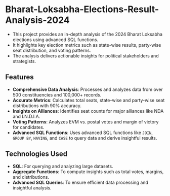# Bharat-Loksabha-Elections-Result-Analysis-2024
  - This project provides an in-depth analysis of the 2024 Bharat Loksabha elections using advanced SQL functions. 
  - It highlights key election metrics such as state-wise results, party-wise seat distribution, and voting patterns.
  - The analysis delivers actionable insights for political stakeholders and strategists.

## **Features**
- **Comprehensive Data Analysis**: Processes and analyzes data from over 500 constituencies and 100,000+ records.
- **Accurate Metrics**: Calculates total seats, state-wise and party-wise seat distributions with 90% accuracy.
- **Insights on Alliances**: Identifies seat counts for major alliances like NDA and I.N.D.I.A.
- **Voting Patterns**: Analyzes EVM vs. postal votes and margin of victory for candidates.
- **Advanced SQL Functions**: Uses advanced SQL functions like `JOIN`, `GROUP BY`, `HAVING`, and `CASE` to query data and derive insightful results.

## **Technologies Used**
- **SQL**: For querying and analyzing large datasets.
- **Aggregate Functions**: To compute insights such as total votes, margins, and distributions.
- **Advanced SQL Queries**: To ensure efficient data processing and insightful analysis.
